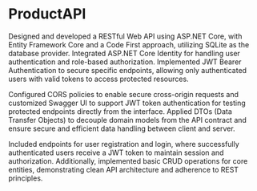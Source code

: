 # ProductAPI
Designed and developed a RESTful Web API using ASP.NET Core, with Entity Framework Core and a Code First approach, utilizing SQLite as the database provider. Integrated ASP.NET Core Identity for handling user authentication and role-based authorization. Implemented JWT Bearer Authentication to secure specific endpoints, allowing only authenticated users with valid tokens to access protected resources.

Configured CORS policies to enable secure cross-origin requests and customized Swagger UI to support JWT token authentication for testing protected endpoints directly from the interface. Applied DTOs (Data Transfer Objects) to decouple domain models from the API contract and ensure secure and efficient data handling between client and server.

Included endpoints for user registration and login, where successfully authenticated users receive a JWT token to maintain session and authorization. Additionally, implemented basic CRUD operations for core entities, demonstrating clean API architecture and adherence to REST principles.


